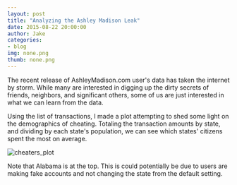 ```yaml
---
layout: post
title: "Analyzing the Ashley Madison Leak"
date: 2015-08-22 20:00:00
author: Jake
categories:
- blog
img: none.png
thumb: none.png
---
```


The recent release of AshleyMadison.com user's data has taken the internet by storm.  While many are interested in digging up the dirty secrets of friends, neighbors, and significant others, some of us are just interested in what we can learn from the data.

Using the list of transactions, I made a plot attempting to shed some light on the demographics of cheating.  Totaling the transaction amounts by state, and dividing by each state's population, we can see which states' citizens spent the most on average.

![cheaters_plot](http://jpopham91.github.io/assets/img/ashley_madison_statewise.png "cheaters plot")

Note that Alabama is at the top.  This is could potentially be due to users are making fake accounts and not changing the state from the default setting.
